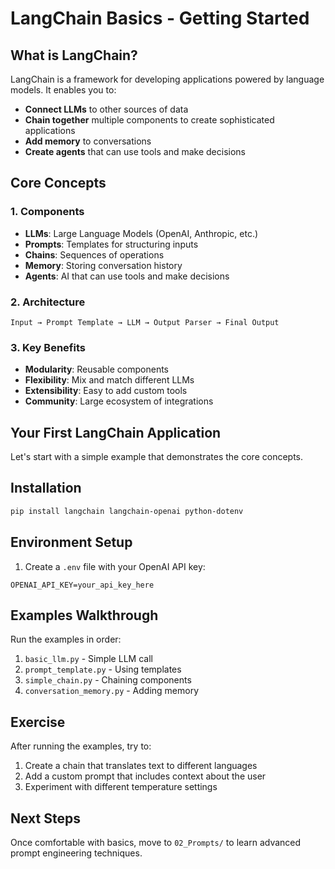 # LangChain Basics - Getting Started

## What is LangChain?

LangChain is a framework for developing applications powered by language models. It enables you to:
- **Connect LLMs** to other sources of data
- **Chain together** multiple components to create sophisticated applications
- **Add memory** to conversations
- **Create agents** that can use tools and make decisions

## Core Concepts

### 1. Components
- **LLMs**: Large Language Models (OpenAI, Anthropic, etc.)
- **Prompts**: Templates for structuring inputs
- **Chains**: Sequences of operations
- **Memory**: Storing conversation history
- **Agents**: AI that can use tools and make decisions

### 2. Architecture
```
Input → Prompt Template → LLM → Output Parser → Final Output
```

### 3. Key Benefits
- **Modularity**: Reusable components
- **Flexibility**: Mix and match different LLMs
- **Extensibility**: Easy to add custom tools
- **Community**: Large ecosystem of integrations

## Your First LangChain Application

Let's start with a simple example that demonstrates the core concepts.

## Installation

```bash
pip install langchain langchain-openai python-dotenv
```

## Environment Setup

1. Create a `.env` file with your OpenAI API key:
```
OPENAI_API_KEY=your_api_key_here
```

## Examples Walkthrough

Run the examples in order:
1. `basic_llm.py` - Simple LLM call
2. `prompt_template.py` - Using templates
3. `simple_chain.py` - Chaining components
4. `conversation_memory.py` - Adding memory

## Exercise

After running the examples, try to:
1. Create a chain that translates text to different languages
2. Add a custom prompt that includes context about the user
3. Experiment with different temperature settings

## Next Steps

Once comfortable with basics, move to `02_Prompts/` to learn advanced prompt engineering techniques.
